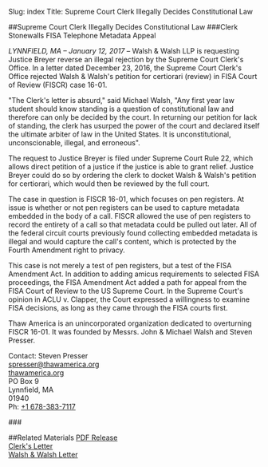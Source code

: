 Slug: index
Title: Supreme Court Clerk Illegally Decides Constitutional Law

##Supreme Court Clerk Illegally Decides Constitutional Law
###Clerk Stonewalls FISA Telephone Metadata Appeal

*LYNNFIELD, MA – January 12, 2017* – Walsh & Walsh LLP is requesting Justice Breyer reverse an illegal rejection by the Supreme Court Clerk's Office.  In a letter dated December 23, 2016, the Supreme Court Clerk's Office rejected Walsh & Walsh's petition for certiorari (review) in FISA Court of Review (FISCR) case 16-01.

"The Clerk's letter is absurd," said Michael Walsh, "Any first year law student should know standing is a question of constitutional law and therefore can only be decided by the court.  In returning our petition for lack of standing, the clerk has usurped the power of the court and declared itself the ultimate arbiter of law in the United States.  It is unconstitutional, unconscionable, illegal, and erroneous".

The request to Justice Breyer is filed under Supreme Court Rule 22, which allows direct petition of a justice if the justice is able to grant relief.  Justice Breyer could do so by ordering the clerk to docket Walsh & Walsh's petition for certiorari, which would then be reviewed by the full court.

The case in question is FISCR 16-01, which focuses on pen registers.  At issue is whether or not pen registers can be used to capture metadata embedded in the body of a call.  FISCR allowed the use of pen registers to record the entirety of a call so that metadata could be pulled out later.  All of the federal circuit courts previously found collecting embedded metadata is illegal and would capture the call's content, which is protected by the Fourth Amendment right to privacy.

This case is not merely a test of pen registers, but a test of the FISA Amendment Act.  In addition to adding amicus requirements to selected FISA proceedings, the FISA Amendment Act added a path for appeal from the FISA Court of Review to the US Supreme Court.  In the Supreme Court's opinion in ACLU v. Clapper, the Court expressed a willingness to examine FISA decisions, as long as they came through the FISA courts first.

Thaw America is an unincorporated organization dedicated to overturning FISCR 16-01.  It was founded by Messrs. John & Michael Walsh and Steven Presser.

Contact:
Steven Presser<br />
[spresser@thawamerica.org](mailto:spresser@thawamerica.org)<br />
[thawamerica.org](https://thawamerica.org)<br />
PO Box 9<br />
Lynnfield, MA<br />
01940<br />
Ph: [+1 678-383-7117](tel:+16783837117)

\###

##Related Materials
[PDF Release](release.pdf)<br />
[Clerk's Letter](clerk.pdf)<br />
[Walsh & Walsh Letter](walsh_walsh.pdf)
